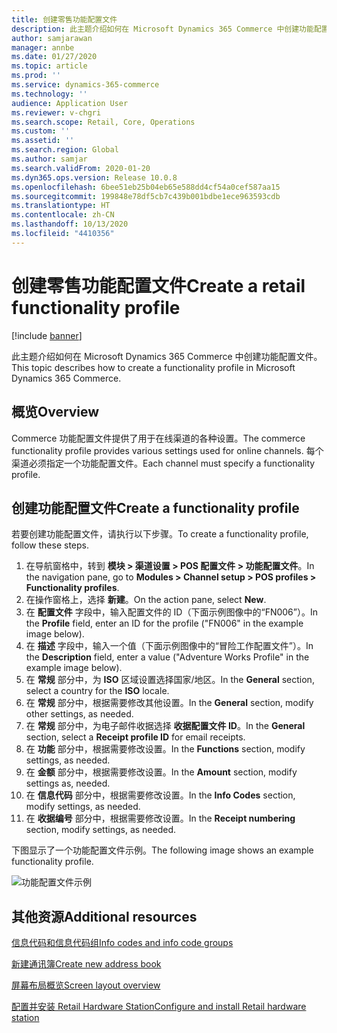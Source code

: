```yaml
---
title: 创建零售功能配置文件
description: 此主题介绍如何在 Microsoft Dynamics 365 Commerce 中创建功能配置文件。
author: samjarawan
manager: annbe
ms.date: 01/27/2020
ms.topic: article
ms.prod: ''
ms.service: dynamics-365-commerce
ms.technology: ''
audience: Application User
ms.reviewer: v-chgri
ms.search.scope: Retail, Core, Operations
ms.custom: ''
ms.assetid: ''
ms.search.region: Global
ms.author: samjar
ms.search.validFrom: 2020-01-20
ms.dyn365.ops.version: Release 10.0.8
ms.openlocfilehash: 6bee51eb25b04eb65e588dd4cf54a0cef587aa15
ms.sourcegitcommit: 199848e78df5cb7c439b001bdbe1ece963593cdb
ms.translationtype: HT
ms.contentlocale: zh-CN
ms.lasthandoff: 10/13/2020
ms.locfileid: "4410356"
---
```

# <a name="create-a-retail-functionality-profile"></a><span data-ttu-id="9d3fa-103">创建零售功能配置文件</span><span class="sxs-lookup"><span data-stu-id="9d3fa-103">Create a retail functionality profile</span></span>


[!include [banner](includes/banner.md)]

<span data-ttu-id="9d3fa-104">此主题介绍如何在 Microsoft Dynamics 365 Commerce 中创建功能配置文件。</span><span class="sxs-lookup"><span data-stu-id="9d3fa-104">This topic describes how to create a functionality profile in Microsoft Dynamics 365 Commerce.</span></span>

## <a name="overview"></a><span data-ttu-id="9d3fa-105">概览</span><span class="sxs-lookup"><span data-stu-id="9d3fa-105">Overview</span></span>

<span data-ttu-id="9d3fa-106">Commerce 功能配置文件提供了用于在线渠道的各种设置。</span><span class="sxs-lookup"><span data-stu-id="9d3fa-106">The commerce functionality profile provides various settings used for online channels.</span></span> <span data-ttu-id="9d3fa-107">每个渠道必须指定一个功能配置文件。</span><span class="sxs-lookup"><span data-stu-id="9d3fa-107">Each channel must specify a functionality profile.</span></span>

## <a name="create-a-functionality-profile"></a><span data-ttu-id="9d3fa-108">创建功能配置文件</span><span class="sxs-lookup"><span data-stu-id="9d3fa-108">Create a functionality profile</span></span>

<span data-ttu-id="9d3fa-109">若要创建功能配置文件，请执行以下步骤。</span><span class="sxs-lookup"><span data-stu-id="9d3fa-109">To create a functionality profile, follow these steps.</span></span>

1. <span data-ttu-id="9d3fa-110">在导航窗格中，转到 **模块 \> 渠道设置 \> POS 配置文件 \> 功能配置文件**。</span><span class="sxs-lookup"><span data-stu-id="9d3fa-110">In the navigation pane, go to **Modules \> Channel setup \> POS profiles \> Functionality profiles**.</span></span>
1. <span data-ttu-id="9d3fa-111">在操作窗格上，选择 **新建**。</span><span class="sxs-lookup"><span data-stu-id="9d3fa-111">On the action pane, select **New**.</span></span>
1. <span data-ttu-id="9d3fa-112">在 **配置文件** 字段中，输入配置文件的 ID（下面示例图像中的“FN006”）。</span><span class="sxs-lookup"><span data-stu-id="9d3fa-112">In the **Profile** field, enter an ID for the profile ("FN006" in the example image below).</span></span>
1. <span data-ttu-id="9d3fa-113">在 **描述** 字段中，输入一个值（下面示例图像中的“冒险工作配置文件”）。</span><span class="sxs-lookup"><span data-stu-id="9d3fa-113">In the **Description** field, enter a value ("Adventure Works Profile" in the example image below).</span></span>
1. <span data-ttu-id="9d3fa-114">在 **常规** 部分中，为 **ISO** 区域设置选择国家/地区。</span><span class="sxs-lookup"><span data-stu-id="9d3fa-114">In the **General** section, select a country for the **ISO** locale.</span></span>
1. <span data-ttu-id="9d3fa-115">在 **常规** 部分中，根据需要修改其他设置。</span><span class="sxs-lookup"><span data-stu-id="9d3fa-115">In the **General** section, modify other settings, as needed.</span></span>
1. <span data-ttu-id="9d3fa-116">在 **常规** 部分中，为电子邮件收据选择 **收据配置文件 ID**。</span><span class="sxs-lookup"><span data-stu-id="9d3fa-116">In the **General** section, select a **Receipt profile ID** for email receipts.</span></span>
1. <span data-ttu-id="9d3fa-117">在 **功能** 部分中，根据需要修改设置。</span><span class="sxs-lookup"><span data-stu-id="9d3fa-117">In the **Functions** section, modify settings, as needed.</span></span>
1. <span data-ttu-id="9d3fa-118">在 **金额** 部分中，根据需要修改设置。</span><span class="sxs-lookup"><span data-stu-id="9d3fa-118">In the **Amount** section, modify settings as, needed.</span></span>
1. <span data-ttu-id="9d3fa-119">在 **信息代码** 部分中，根据需要修改设置。</span><span class="sxs-lookup"><span data-stu-id="9d3fa-119">In the **Info Codes** section, modify settings, as needed.</span></span>
1. <span data-ttu-id="9d3fa-120">在 **收据编号** 部分中，根据需要修改设置。</span><span class="sxs-lookup"><span data-stu-id="9d3fa-120">In the **Receipt numbering** section, modify settings, as needed.</span></span> 
  
<span data-ttu-id="9d3fa-121">下图显示了一个功能配置文件示例。</span><span class="sxs-lookup"><span data-stu-id="9d3fa-121">The following image shows an example functionality profile.</span></span>
  
![功能配置文件示例](media/retail-functionality-profile.png)

## <a name="additional-resources"></a><span data-ttu-id="9d3fa-123">其他资源</span><span class="sxs-lookup"><span data-stu-id="9d3fa-123">Additional resources</span></span>

[<span data-ttu-id="9d3fa-124">信息代码和信息代码组</span><span class="sxs-lookup"><span data-stu-id="9d3fa-124">Info codes and info code groups</span></span>](info-codes-retail.md)           

[<span data-ttu-id="9d3fa-125">新建通讯簿</span><span class="sxs-lookup"><span data-stu-id="9d3fa-125">Create new address book</span></span>](new-address-book.md) 

[<span data-ttu-id="9d3fa-126">屏幕布局概览</span><span class="sxs-lookup"><span data-stu-id="9d3fa-126">Screen layout overview</span></span>](pos-screen-layouts.md)       

[<span data-ttu-id="9d3fa-127">配置并安装 Retail Hardware Station</span><span class="sxs-lookup"><span data-stu-id="9d3fa-127">Configure and install Retail hardware station</span></span>](retail-hardware-station-configuration-installation.md) 
